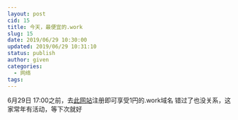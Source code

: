 ```yaml
---
layout: post
cid: 15
title: 今天，最便宜的.work
slug: 15
date: 2019/06/29 10:30:00
updated: 2019/06/29 10:31:10
status: publish
author: given
categories: 
  - 网络
tags: 
---
```



6月29日 17:00之前，去[此网站][1]注册即可享受1円的.work域名
错过了也没关系，这家常年有活动，等下次就好


  [1]: https://www.onamae.com/